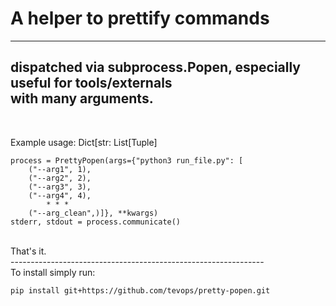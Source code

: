 # A helper to prettify commands
---------------------------------------------------------------
dispatched via subprocess.Popen, especially useful for tools/externals<br> with many arguments. 
---------------------------------------------------------------

<br>


Example usage: Dict[str: List[Tuple] 
    
    
    process = PrettyPopen(args={"python3 run_file.py": [
        ("--arg1", 1),
        ("--arg2", 2),
        ("--arg3", 3),
        ("--arg4", 4),
            * * * 
        ("--arg_clean",)]}, **kwargs)
    stderr, stdout = process.communicate()
<br>
That's it.<br>
---------------------------------------------------------------<br>
To install simply run:

    pip install git+https://github.com/tevops/pretty-popen.git
